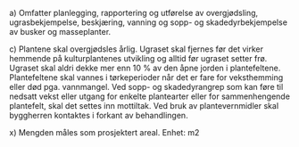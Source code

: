 a) Omfatter planlegging, rapportering og utførelse av overgjødsling, ugrasbekjempelse, beskjæring, vanning og sopp- og skadedyrbekjempelse av busker og masseplanter.

c) Plantene skal overgjødsles årlig. Ugraset skal fjernes før det virker hemmende på kulturplantenes utvikling og alltid før ugraset setter frø. Ugraset skal aldri dekke mer enn 10 % av den åpne jorden i plantefeltene. Plantefeltene skal vannes i tørkeperioder når det er fare for veksthemming eller død pga. vannmangel. Ved sopp- og skadedyrangrep som kan føre til nedsatt vekst eller utgang for enkelte plantearter eller for sammenhengende plantefelt, skal det settes inn mottiltak. Ved bruk av plantevernmidler skal byggherren kontaktes i forkant av behandlingen.

x) Mengden måles som prosjektert areal. Enhet: m2

